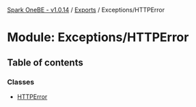 [Spark OneBE - v1.0.14](../README.md) / [Exports](../modules.md) / Exceptions/HTTPError

# Module: Exceptions/HTTPError

## Table of contents

### Classes

- [HTTPError](../classes/Exceptions_HTTPError.HTTPError.md)
